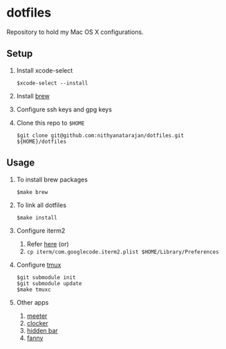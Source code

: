 # dotfiles
Repository to hold my Mac OS X configurations.

## Setup

1. Install xcode-select

    ```shell
    $xcode-select --install
    ```
1. Install [brew](https://brew.sh/)

1. Configure ssh keys and gpg keys

1. Clone this repo to `$HOME`

   ```shell
   $git clone git@github.com:nithyanatarajan/dotfiles.git ${HOME}/dotfiles
   ```

## Usage

1. To install brew packages

   ```shell
   $make brew
   ```

1. To link all dotfiles

   ```shell
   $make install
   ```

1. Configure iterm2

   1. Refer [here](https://stackoverflow.com/a/23356086) (or)
   2. `cp iterm/com.googlecode.iterm2.plist $HOME/Library/Preferences`

1. Configure [tmux](https://github.com/gpakosz/.tmux)

   ```shell
   $git submodule init
   $git submodule update
   $make tmuxc
   ```

1. Other apps
   1. [meeter](https://trymeeter.com/)
   2. [clocker](https://github.com/n0shake/Clocker)
   3. [hidden bar](https://apps.apple.com/us/app/hidden-bar/id1452453066?mt=12)
   4. [fanny](https://github.com/DanielStormApps/Fanny)
